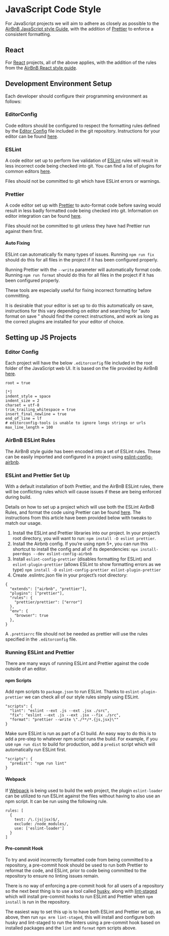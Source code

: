 # JavaScript Code Style

For JavaScript projects we will aim to adhere as closely as possible to the [AirBnB JavaScript style Guide](https://github.com/airbnb/javascript), with the addition of [Prettier](https://prettier.io/) to enforce a consistent formatting.

## React

For [React](https://reactjs.org) projects, all of the above applies, with the addition of the rules from the [AirBnB React style guide](https://github.com/airbnb/javascript/tree/master/react).

## Development Environment Setup

Each developer should configure their programming environment as follows:

### EditorConfig

Code editors should be configured to respect the formatting rules defined by the [Editor Config](http://editorconfig.org/) file included in the git repository. Instructions for your editor can be found [here](http://editorconfig.org/#download).

### ESLint

A code editor set up to perform live validation of [ESLint](https://eslint.org/) rules will result in less incorrect code being checked into git. You can find a list of plugins for common editors [here](https://eslint.org/docs/user-guide/integrations).

Files should not be committed to git which have ESLint errors or warnings.

### Prettier

A code editor set up with [Prettier](https://prettier.io/) to auto-format code before saving would result in less badly formatted code being checked into git. Information on editor integration can be found [here](https://prettier.io/docs/en/editors.html).

Files should not be committed to git unless they have had Prettier run against them first.

#### Auto Fixing

ESLint can automatically fix many types of issues. Running `npm run fix` should do this for all files in the project if it has been configured properly.

Running Prettier with the `--write` parameter will automatically format code. Running `npm run format` should do this for all files in the project if it has been configured properly.

These tools are especially useful for fixing incorrect formatting before committing.

It is desirable that your editor is set up to do this automatically on save, instructions for this vary depending on editor and searching for "auto format on save <editor name>" should find the correct instructions, and work as long as the correct plugins are installed for your editor of choice.

## Setting up JS Projects

### Editor Config

Each project will have the below `.editorconfig` file included in the root folder of the JavaScript web UI. It is based on the file provided by AirBnB [here](https://github.com/airbnb/javascript/blob/master/.editorconfig).

```
root = true

[*]
indent_style = space
indent_size = 2
charset = utf-8
trim_trailing_whitespace = true
insert_final_newline = true
end_of_line = lf
# editorconfig-tools is unable to ignore longs strings or urls
max_line_length = 100
```

### AirBnB ESLint Rules

The AirBnB style guide has been encoded into a set of ESLint rules. These can be easily imported and configured in a project using [eslint-config-airbnb](https://www.npmjs.com/package/eslint-config-airbnb).

### ESLint and Prettier Set Up

With a default installation of both Prettier, and the AirBnB ESLint rules, there will be conflicting rules which will cause issues if these are being enforced during build.

Details on how to set up a project which will use both the ESLint AirBnB Rules, and format the code using Prettier can be found [here](https://blog.echobind.com/integrating-prettier-eslint-airbnb-style-guide-in-vscode-47f07b5d7d6a). The instructions from this article have been provided below with tweaks to match our usage.

1. Install the ESLint and Prettier libraries into our project. In your project’s root directory, you will want to run: `npm install -D eslint prettier`.
2. Install the Airbnb config. If you’re using npm 5+, you can run this shortcut to install the config and all of its dependencies: `npx install-peerdeps --dev eslint-config-airbnb`
3. Install `eslint-config-prettier` (disables formatting for ESLint) and `eslint-plugin-prettier` (allows ESLint to show formatting errors as we type) `npm install -D eslint-config-prettier eslint-plugin-prettier`
4. Create .eslintrc.json file in your project’s root directory:

```
{
  "extends": ["airbnb", "prettier"],
  "plugins": ["prettier"],
  "rules": {
    "prettier/prettier": ["error"]
  },
  "env": {
    "browser": true
  },
}
```

A `.prettierrc` file should not be needed as prettier will use the rules specified in the `.editorconfig` file.

### Running ESLint and Prettier

There are many ways of running ESLint and Prettier against the code outside of an editor.

#### npm Scripts

Add npm scripts to `package.json` to run ESLint. Thanks to `eslint-plugin-prettier` we can check all of our style rules simply using ESLint.

```
"scripts": {
  "lint": "eslint --ext .js --ext .jsx ./src",
  "fix": "eslint --ext .js --ext .jsx --fix ./src",
  "format": "prettier --write \"./**/*.{js,jsx}\""
}
```

Make sure ESLint is run as part of a CI build. An easy way to do this is to add a pre-step to whatever npm script runs the build. For example, if you use `npm run dist` to build for production, add a `predist` script which will automatically run ESLint first.

```
"scripts": {
  "predist": "npm run lint"
}
```

#### Webpack

If [Webpack](https://webpack.js.org) is being used to build the web project, the plugin `eslint-loader` can be utilized to run ESLint against the files without having to also use an npm script. It can be run using the following rule.

```
rules: [
  {
    test: /\.(js|jsx)$/,
    exclude: /node_modules/,
    use: ['eslint-loader']
  }
]
```

#### Pre-commit Hook

To try and avoid incorrectly formatted code from being committed to a repository, a pre-commit hook should be used to run both Prettier to reformat the code, and ESLint, prior to code being committed to the repository to ensure no linting issues remain.

There is no way of enforcing a pre-commit hook for all users of a repository so the next best thing is to use a tool called [husky](https://github.com/typicode/husky), along with [lint-staged](https://github.com/okonet/lint-staged) which will install pre-commit hooks to run ESLint and Prettier when `npm install` is run in the repository.

The easiest way to set this up is to have both ESLint and Prettier set up, as above, then run `npx mrm lint-staged`, this will install and configure both husky and lint-staged to run the linters using a pre-commit hook based on installed packages and the `lint` and `format` npm scripts above.

